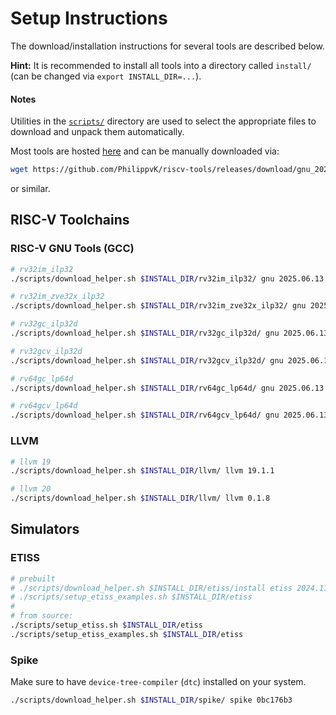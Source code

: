# Setup Instructions

The download/installation instructions for several tools are described below.

**Hint:** It is recommended to install all tools into a directory called `install/` (can be changed via `export INSTALL_DIR=...`).

#### Notes

Utilities in the [`scripts/`](scripts/) directory are used to select the appropriate files to download and unpack them automatically.

Most tools are hosted [here](https://github.com/PhilippvK/riscv-tools/releases) and can be manually downloaded via:

```sh
wget https://github.com/PhilippvK/riscv-tools/releases/download/gnu_2024.09.03/riscv64-unknown-elf-ubuntu-20.04-rv32gc_ilp32d.tar.xz
```

or similar.

## RISC-V Toolchains

### RISC-V GNU Tools (GCC)

```sh
# rv32im_ilp32
./scripts/download_helper.sh $INSTALL_DIR/rv32im_ilp32/ gnu 2025.06.13 rv32im_zicsr_zifencei_ilp32

# rv32im_zve32x_ilp32
./scripts/download_helper.sh $INSTALL_DIR/rv32im_zve32x_ilp32/ gnu 2025.06.13 rv32im_zicsr_zifencei_zve32x_ilp32

# rv32gc_ilp32d
./scripts/download_helper.sh $INSTALL_DIR/rv32gc_ilp32d/ gnu 2025.06.13 rv32gc_ilp32d

# rv32gcv_ilp32d
./scripts/download_helper.sh $INSTALL_DIR/rv32gcv_ilp32d/ gnu 2025.06.13 rv32gcv_ilp32d

# rv64gc_lp64d
./scripts/download_helper.sh $INSTALL_DIR/rv64gc_lp64d/ gnu 2025.06.13 rv64gc_lp64d riscv64-unknown-elf

# rv64gcv_lp64d
./scripts/download_helper.sh $INSTALL_DIR/rv64gcv_lp64d/ gnu 2025.06.13 rv64gcv_lp64d riscv64-unknown-elf
```

### LLVM

```sh
# llvm 19
./scripts/download_helper.sh $INSTALL_DIR/llvm/ llvm 19.1.1

# llvm 20
./scripts/download_helper.sh $INSTALL_DIR/llvm/ llvm 0.1.8
```

## Simulators

### ETISS

```sh
# prebuilt
# ./scripts/download_helper.sh $INSTALL_DIR/etiss/install etiss 2024.11.28
# ./scripts/setup_etiss_examples.sh $INSTALL_DIR/etiss
# 
# from source:
./scripts/setup_etiss.sh $INSTALL_DIR/etiss
./scripts/setup_etiss_examples.sh $INSTALL_DIR/etiss
```

### Spike

Make sure to have `device-tree-compiler` (`dtc`) installed on your system.

```sh
./scripts/download_helper.sh $INSTALL_DIR/spike/ spike 0bc176b3
```


